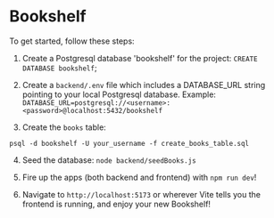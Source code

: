 # Bookshelf

To get started, follow these steps:

1) Create a Postgresql database 'bookshelf' for the project: `CREATE DATABASE bookshelf`;

2) Create a `backend/.env` file which includes a DATABASE_URL string pointing to your local Postgresql database.
Example: `DATABASE_URL=postgresql://<username>:<password>@localhost:5432/bookshelf`

3) Create the `books` table:
```
psql -d bookshelf -U your_username -f create_books_table.sql
```

4) Seed the database: `node backend/seedBooks.js`

5) Fire up the apps (both backend and frontend) with `npm run dev`!

6) Navigate to `http://localhost:5173` or wherever Vite tells you the frontend is running, and enjoy your new Bookshelf! 
